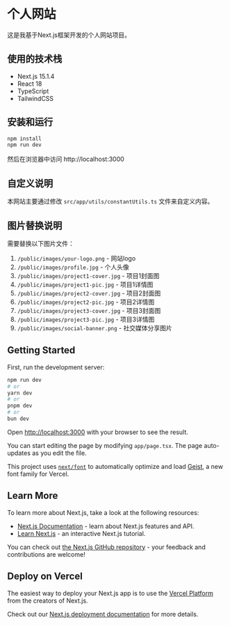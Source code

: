 # 个人网站

这是我基于Next.js框架开发的个人网站项目。

## 使用的技术栈

- Next.js 15.1.4
- React 18
- TypeScript
- TailwindCSS

## 安装和运行

```bash
npm install
npm run dev
```

然后在浏览器中访问 http://localhost:3000

## 自定义说明

本网站主要通过修改 `src/app/utils/constantUtils.ts` 文件来自定义内容。

## 图片替换说明

需要替换以下图片文件：

1. `/public/images/your-logo.png` - 网站logo
2. `/public/images/profile.jpg` - 个人头像
3. `/public/images/project1-cover.jpg` - 项目1封面图
4. `/public/images/project1-pic.jpg` - 项目1详情图
5. `/public/images/project2-cover.jpg` - 项目2封面图
6. `/public/images/project2-pic.jpg` - 项目2详情图
7. `/public/images/project3-cover.jpg` - 项目3封面图
8. `/public/images/project3-pic.jpg` - 项目3详情图
9. `/public/images/social-banner.png` - 社交媒体分享图片

## Getting Started

First, run the development server:

```bash
npm run dev
# or
yarn dev
# or
pnpm dev
# or
bun dev
```

Open [http://localhost:3000](http://localhost:3000) with your browser to see the result.

You can start editing the page by modifying `app/page.tsx`. The page auto-updates as you edit the file.

This project uses [`next/font`](https://nextjs.org/docs/app/building-your-application/optimizing/fonts) to automatically optimize and load [Geist](https://vercel.com/font), a new font family for Vercel.

## Learn More

To learn more about Next.js, take a look at the following resources:

- [Next.js Documentation](https://nextjs.org/docs) - learn about Next.js features and API.
- [Learn Next.js](https://nextjs.org/learn) - an interactive Next.js tutorial.

You can check out [the Next.js GitHub repository](https://github.com/vercel/next.js) - your feedback and contributions are welcome!

## Deploy on Vercel

The easiest way to deploy your Next.js app is to use the [Vercel Platform](https://vercel.com/new?utm_medium=default-template&filter=next.js&utm_source=create-next-app&utm_campaign=create-next-app-readme) from the creators of Next.js.

Check out our [Next.js deployment documentation](https://nextjs.org/docs/app/building-your-application/deploying) for more details.
